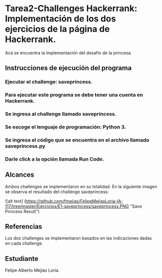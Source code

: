 ﻿# Tarea2-Challenges Hackerrank: Implementación de los dos ejercicios de la página de Hackerrank.

Acá se encuentra la implementación del desafío de la princesa.

## Instrucciones de ejecución del programa

### Ejecutar el challenge: saveprincess.
### Para ejecutar este programa se debe tener una cuenta en Hackerrank.
### Se ingresa al challenge llamado saveprincess.
### Se escoge el lenguaje de programación: Python 3.
### Se ingresa el código que se encuentra en el archivo llamado saveprincess.py
### Darle click a la opción llamada Run Code.


## Alcances

Ambos challenges se implementaron en su totalidad. En la siguiente imagen se observa el resultado del challenge saveprincess:

![alt text] (https://github.com/fmejias/FelipeMejiasLoria-IA-117/tree/master/Ejercicios/E1-saveprincess/saveprincess.PNG "Save Princess Result")

## Referencias

Los dos challenges se implementaron basados en las indicaciones dadas en cada challenge. 


## Estudiante

Felipe Alberto Mejías Loría.
